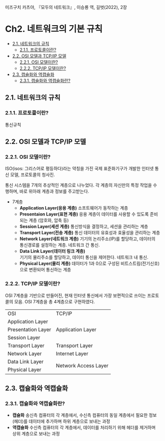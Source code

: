 미즈구치 카츠야, 『모두의 네트워크』, 이승룡 역, 길벗(2022), 2장

# Ch2. 네트워크의 기본 규칙 <!-- omit in toc -->

- [2.1. 네트워크의 규칙](#21-네트워크의-규칙)
  - [2.1.1. 프로토콜이란?](#211-프로토콜이란)
- [2.2. OSI 모델과 TCP/IP 모델](#22-osi-모델과-tcpip-모델)
  - [2.2.1. OSI 모델이란?](#221-osi-모델이란)
  - [2.2.2. TCP/IP 모델이란?](#222-tcpip-모델이란)
- [2.3. 캡슐화와 역캡슐화](#23-캡슐화와-역캡슐화)
  - [2.3.1. 캡슐화와 역캡슐화란?](#231-캡슐화와-역캡슐화란)

## 2.1. 네트워크의 규칙

### 2.1.1. 프로토콜이란?

통신규칙

## 2.2. OSI 모델과 TCP/IP 모델

### 2.2.1. OSI 모델이란?

ISO(isos: 그리스어로 평등하다)라는 약칭을 가진 국제 표준화기구가 개발한 인터넷 통신 모델, 프로토콜의 청사진.

통신 시스템을 7개의 추상적인 계층으로 나누었다. 각 계층의 자신만의 특정 작업을 수행하며, 바로 위아래 계층과 정보를 주고받는다.

- 7계층
  - **Application Layer(응용 계층)**
    소프트웨어가 동작하는 계층
  - **Presentaion Layer(표현 계층)**
    응용 계층이 데이터를 사용할 수 있도록 준비되는 계층 (암호와, 압축 등)
  - **Session Layer(세션 계층)**
    통신방식을 결정하고, 세션을 관리하는 계층
  - **Transport Layer(전송 계층)**
    통신 데이터의 유효성과 효율성을 관리하는 계층
  - **Network Layer(네트워크 계층)**
    기기의 논리주소(IP)를 할당하고, 데이터의 통신경로를 설정하는 계층. 네트워크 간 통신.
  - **Data Link Layer(데이터 링크 계층)**  
     기기의 물리주소를 할당하고, 데이터 통신을 제어한다. 네트워크 내 통신.
  - **Physical Layer(물리 계층)**
    데이터가 1과 0으로 구성된 비트스트림(전기신호)으로 변환되어 통신하는 계층

### 2.2.2. TCP/IP 모델이란?

OSI 7계층을 기반으로 만들어진, 현재 인터넷 통신에서 가장 보편적으로 쓰이는 프로토콜의 모음.
OSI 7계층을 총 4계층으로 구현하였다.

<table>
  <tr>
    <td>OSI</td>
    <td>TCP/IP</td>
  </tr>
  <tr>
    <td>Application Layer</td>
    <td rowspan="3">Application Layer</td>
  </tr>
  <tr>
    <td>Presentation Layer</td>
  </tr>
  <tr>
    <td>Session Layer</td>
  </tr>
  <tr>
    <td>Transport Layer</td>
    <td>Transport Layer</td>
  </tr>
  <tr>
    <td>Network Layer</td>
    <td>Internet Layer</td>
  </tr>
  <tr>
    <td>Data Link Layer</td>
    <td rowspan="3">Network Access Layer</td>
  </tr>
  <tr>
    <td>Physical Layer</td>
  </tr>
</table>

## 2.3. 캡슐화와 역캡슐화

### 2.3.1. 캡슐화와 역캡슐화란?

- **캡슐화**
  송신측 컴퓨터의 각 계층에서, 수신측 컴퓨터의 동일 계층에서 필요한 정보(헤더)를 데이터에 추가하며 하위 계층으로 보내는 과정
- **역캡슐화**
  수신측 컴퓨터의 각 계층에서, 데이터를 처리하기 위해 헤더를 제거하며 상위 계층으로 보내는 과정
